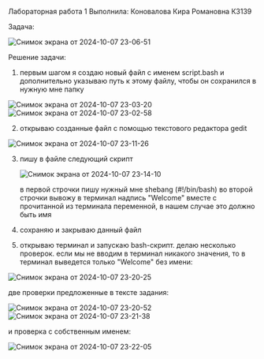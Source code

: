 Лабораторная работа 1
Выполнила: Коновалова Кира Романовна К3139

Задача: 

![Снимок экрана от 2024-10-07 23-06-51](https://github.com/user-attachments/assets/34bdbefe-02c9-47aa-a9b9-0034f608a3f4)

Решение задачи:
1. первым шагом я создаю новый файл с именем script.bash и дополнительно указываю путь к этому файлу, чтобы он сохранился в нужную мне папку
  
![Снимок экрана от 2024-10-07 23-03-20](https://github.com/user-attachments/assets/ed3d0e39-c037-49a2-b38e-1138ec56d7fb)
![Снимок экрана от 2024-10-07 23-02-58](https://github.com/user-attachments/assets/f7380356-3776-4902-a392-b294dfcd07d6)

2. открываю созданные файл с помощью текстового редактора gedit

![Снимок экрана от 2024-10-07 23-11-26](https://github.com/user-attachments/assets/dd5a4933-2651-44e0-a64b-f3ae94f51840)

3. пишу в файле следующий скрипт

   ![Снимок экрана от 2024-10-07 23-14-10](https://github.com/user-attachments/assets/af7ab487-f865-422a-9c2d-2e94927190f5)

   в первой строчки пишу нужный мне shebang (#!/bin/bash)
   во второй строчки вывожу в терминал надпись "Welcome" вместе с прочитанной из терминала переменной, в нашем случае это должно быть имя

4. сохраняю и закрываю данный файл

5. открываю терминал и запускаю bash-скрипт. делаю несколько проверок.
если мы не вводим в терминал никакого значения, то в терминал выведется только "Welcome" без имени:

![Снимок экрана от 2024-10-07 23-20-25](https://github.com/user-attachments/assets/04a51d56-6e57-4236-8a64-db62882c7b6e)

две проверки предложенные в тексте задания:

![Снимок экрана от 2024-10-07 23-20-52](https://github.com/user-attachments/assets/3eebee9a-a2f8-4b90-bda1-1c6ec38abed2)
![Снимок экрана от 2024-10-07 23-21-38](https://github.com/user-attachments/assets/592836b5-ab39-4669-b13a-179c6996b5c5)

и проверка с собственным именем:

![Снимок экрана от 2024-10-07 23-22-05](https://github.com/user-attachments/assets/c680468c-5066-4177-92d5-dbe3c36dca01)

   
